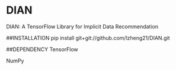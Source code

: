 # DIAN
DIAN: A TensorFlow Library for Implicit Data Recommendation


##INSTALLATION
pip install git+git://github.com/lzheng21/DIAN.git


##DEPENDENCY
TensorFlow

NumPy